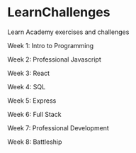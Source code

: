 # LearnChallenges
Learn Academy exercises and challenges

Week 1: Intro to Programming

Week 2: Professional Javascript

Week 3: React

Week 4: SQL

Week 5: Express

Week 6: Full Stack

Week 7: Professional Development

Week 8: Battleship
